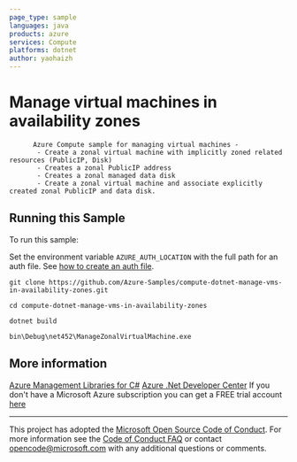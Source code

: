 ```yaml
---
page_type: sample
languages: java
products: azure
services: Compute
platforms: dotnet
author: yaohaizh
---
```


# Manage virtual machines in availability zones #

          Azure Compute sample for managing virtual machines -
           - Create a zonal virtual machine with implicitly zoned related resources (PublicIP, Disk)
           - Creates a zonal PublicIP address
           - Creates a zonal managed data disk
           - Create a zonal virtual machine and associate explicitly created zonal PublicIP and data disk.


## Running this Sample ##

To run this sample:

Set the environment variable `AZURE_AUTH_LOCATION` with the full path for an auth file. See [how to create an auth file](https://github.com/Azure/azure-libraries-for-net/blob/master/AUTH.md).

    git clone https://github.com/Azure-Samples/compute-dotnet-manage-vms-in-availability-zones.git

    cd compute-dotnet-manage-vms-in-availability-zones
  
    dotnet build
    
    bin\Debug\net452\ManageZonalVirtualMachine.exe

## More information ##

[Azure Management Libraries for C#](https://github.com/Azure/azure-sdk-for-net/tree/Fluent)
[Azure .Net Developer Center](https://azure.microsoft.com/en-us/develop/net/)
If you don't have a Microsoft Azure subscription you can get a FREE trial account [here](http://go.microsoft.com/fwlink/?LinkId=330212)

---

This project has adopted the [Microsoft Open Source Code of Conduct](https://opensource.microsoft.com/codeofconduct/). For more information see the [Code of Conduct FAQ](https://opensource.microsoft.com/codeofconduct/faq/) or contact [opencode@microsoft.com](mailto:opencode@microsoft.com) with any additional questions or comments.